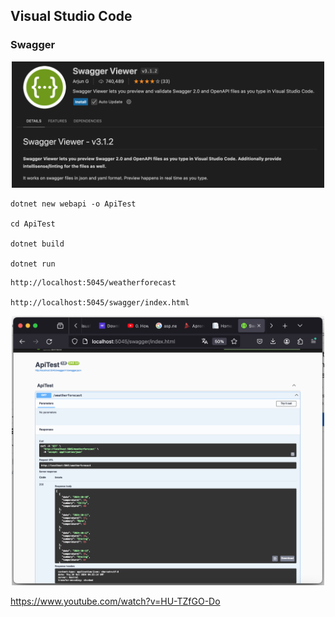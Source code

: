 ## Visual Studio Code

### Swagger

<center>
	<img src="../Images/Swagger_01.png" width="500">
</center>

```
dotnet new webapi -o ApiTest

cd ApiTest

dotnet build

dotnet run
```

```
http://localhost:5045/weatherforecast

http://localhost:5045/swagger/index.html
```

<center>
	<img src="../Images/Swagger_03.png" width="500">
</center>

https://www.youtube.com/watch?v=HU-TZfGO-Do